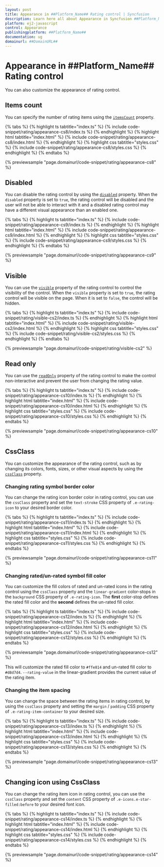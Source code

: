 ```yaml
---
layout: post
title: Appearance in ##Platform_Name## Rating control | Syncfusion
description: Learn here all about Appearance in Syncfusion ##Platform_Name## Rating control of Syncfusion Essential JS 2 and more.
platform: ej2-javascript
control: Appearance 
publishingplatform: ##Platform_Name##
documentation: ug
domainurl: ##DomainURL##
---
```


# Appearance in ##Platform_Name## Rating control

You can also customize the appearance of rating control.

## Items count

You can specify the number of rating items using the [`itemsCount`](../api/rating#itemscount) property.

{% tabs %}
{% highlight ts tabtitle="index.ts" %}
{% include code-snippet/rating/appearance-cs8/index.ts %}
{% endhighlight %}
{% highlight html tabtitle="index.html" %}
{% include code-snippet/rating/appearance-cs8/index.html %}
{% endhighlight %}
{% highlight css tabtitle="styles.css" %}
{% include code-snippet/rating/appearance-cs8/styles.css %}
{% endhighlight %}
{% endtabs %}
          
{% previewsample "page.domainurl/code-snippet/rating/appearance-cs8" %}

## Disabled

You can disable the rating control by using the [`disabled`](../api/rating#disabled) property. When the `disabled` property is set to `true`, the rating control will be disabled and the user will not be able to interact with it and a disabled rating control may have a different visual appearance than an enabled one.

{% tabs %}
{% highlight ts tabtitle="index.ts" %}
{% include code-snippet/rating/appearance-cs9/index.ts %}
{% endhighlight %}
{% highlight html tabtitle="index.html" %}
{% include code-snippet/rating/appearance-cs9/index.html %}
{% endhighlight %}
{% highlight css tabtitle="styles.css" %}
{% include code-snippet/rating/appearance-cs9/styles.css %}
{% endhighlight %}
{% endtabs %}
          
{% previewsample "page.domainurl/code-snippet/rating/appearance-cs9" %}

## Visible

You can use the [`visible`](../api/rating#visible) property of the rating control to control the visibility of the control. When the `visible` property is set to `true`, the rating control will be visible on the page. When it is set to `false`, the control will be hidden.

{% tabs %}
{% highlight ts tabtitle="index.ts" %}
{% include code-snippet/rating/visible-cs2/index.ts %}
{% endhighlight %}
{% highlight html tabtitle="index.html" %}
{% include code-snippet/rating/visible-cs2/index.html %}
{% endhighlight %}
{% highlight css tabtitle="styles.css" %}
{% include code-snippet/rating/visible-cs2/styles.css %}
{% endhighlight %}
{% endtabs %}
          
{% previewsample "page.domainurl/code-snippet/rating/visible-cs2" %}

## Read only

You can use the [`readOnly`](../api/rating#readonly) property of the rating control to make the control non-interactive and prevent the user from changing the rating value.

{% tabs %}
{% highlight ts tabtitle="index.ts" %}
{% include code-snippet/rating/appearance-cs10/index.ts %}
{% endhighlight %}
{% highlight html tabtitle="index.html" %}
{% include code-snippet/rating/appearance-cs10/index.html %}
{% endhighlight %}
{% highlight css tabtitle="styles.css" %}
{% include code-snippet/rating/appearance-cs10/styles.css %}
{% endhighlight %}
{% endtabs %}
          
{% previewsample "page.domainurl/code-snippet/rating/appearance-cs10" %}

## CssClass

You can customize the appearance of the rating control, such as by changing its colors, fonts, sizes, or other visual aspects by using the [`cssClass`](../api/rating#cssclass) property.

### Changing rating symbol border color

You can change the rating icon border color in rating control, you can use the `cssClass` property and set the `text-stroke` CSS property of `.e-rating-icon` to your desired border color.

{% tabs %}
{% highlight ts tabtitle="index.ts" %}
{% include code-snippet/rating/appearance-cs11/index.ts %}
{% endhighlight %}
{% highlight html tabtitle="index.html" %}
{% include code-snippet/rating/appearance-cs11/index.html %}
{% endhighlight %}
{% highlight css tabtitle="styles.css" %}
{% include code-snippet/rating/appearance-cs11/styles.css %}
{% endhighlight %}
{% endtabs %}
          
{% previewsample "page.domainurl/code-snippet/rating/appearance-cs11" %}

### Changing rated/un-rated symbol fill color

You can customize the fill colors of rated and un-rated icons in the rating control using the `cssClass` property and the `linear-gradient` color-stops in the `background` CSS property of `.e-rating-icon`. The **first** color-stop defines the rated fill color and the **second** defines the un-rated fill color.

{% tabs %}
{% highlight ts tabtitle="index.ts" %}
{% include code-snippet/rating/appearance-cs12/index.ts %}
{% endhighlight %}
{% highlight html tabtitle="index.html" %}
{% include code-snippet/rating/appearance-cs12/index.html %}
{% endhighlight %}
{% highlight css tabtitle="styles.css" %}
{% include code-snippet/rating/appearance-cs12/styles.css %}
{% endhighlight %}
{% endtabs %}
          
{% previewsample "page.domainurl/code-snippet/rating/appearance-cs12" %}

This will customize the rated fill color to `#ffe814` and un-rated fill color to `#d8d7d4`. `--rating-value` in the linear-gradient provides the current value of the rating item.

### Changing the item spacing

You can change the space between the rating items in rating control, by using the `cssClass` property and setting the `margin` / `padding` CSS property of `.e-rating-item-container` to your desired size.

{% tabs %}
{% highlight ts tabtitle="index.ts" %}
{% include code-snippet/rating/appearance-cs13/index.ts %}
{% endhighlight %}
{% highlight html tabtitle="index.html" %}
{% include code-snippet/rating/appearance-cs13/index.html %}
{% endhighlight %}
{% highlight css tabtitle="styles.css" %}
{% include code-snippet/rating/appearance-cs13/styles.css %}
{% endhighlight %}
{% endtabs %}
          
{% previewsample "page.domainurl/code-snippet/rating/appearance-cs13" %}

## Changing icon using CssClass

You can change the rating item icon in rating control, you can use the `cssClass` property and set the `content` CSS property of `.e-icons.e-star-filled:before` to your desired font icon.

{% tabs %}
{% highlight ts tabtitle="index.ts" %}
{% include code-snippet/rating/appearance-cs14/index.ts %}
{% endhighlight %}
{% highlight html tabtitle="index.html" %}
{% include code-snippet/rating/appearance-cs14/index.html %}
{% endhighlight %}
{% highlight css tabtitle="styles.css" %}
{% include code-snippet/rating/appearance-cs14/styles.css %}
{% endhighlight %}
{% endtabs %}
          
{% previewsample "page.domainurl/code-snippet/rating/appearance-cs14" %}
